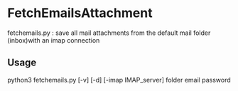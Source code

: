 # FetchEmailsAttachment
fetchemails.py : save all mail attachments from the default mail folder (inbox)with an imap connection

## Usage
python3 fetchemails.py [-v] [-d] [-imap IMAP_server] folder email password
